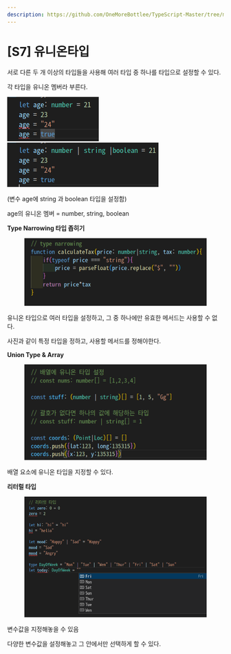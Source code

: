 ```yaml
---
description: https://github.com/OneMoreBottlee/TypeScript-Master/tree/main/S7
---
```


# \[S7] 유니온타입

서로 다른 두 개 이상의 타입들을 사용해 여러 타입 중 하나를 타입으로 설정할 수 있다.

각 타입을 유니온 멤버라 부른다.

![](<../../../.gitbook/assets/image (24).png>)<img src="../../../.gitbook/assets/image (153).png" alt="" data-size="original">

(변수 age에 string 과 boolean 타입을 설정함)

age의 유니온 멤버 = number, string, boolean



**Type Narrowing 타입 좁히기**

<figure><img src="../../../.gitbook/assets/image (188).png" alt=""><figcaption></figcaption></figure>

유니온 타입으로 여러 타입을 설정하고, 그 중 하나에만 유효한 메서드는 사용할 수 없다.

사진과 같이 특정 타입을 정하고, 사용할 메서드를 정해야한다.



**Union Type & Array**

<figure><img src="../../../.gitbook/assets/image (20) (1).png" alt=""><figcaption></figcaption></figure>

배열 요소에 유니온 타입을 지정할 수 있다.



**리터럴 타입**

<figure><img src="../../../.gitbook/assets/image (43).png" alt=""><figcaption></figcaption></figure>

변수값을 지정해놓을 수 있음

다양한 변수값을 설정해놓고 그 안에서만 선택하게 할 수 있다.
